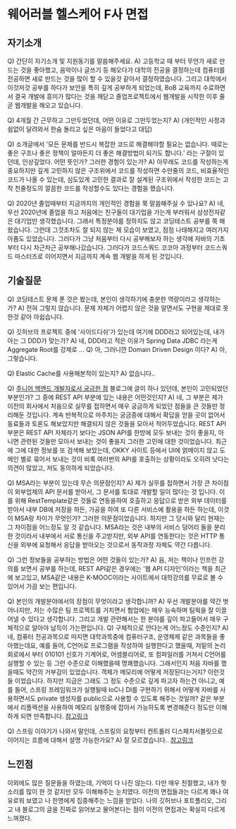 # 웨어러블 헬스케어 F사 면접

## 자기소개

Q) 간단히 자기소개 및 지원동기를 말씀해주세요.
A) 고등학교 때 부터 무언가 새로 만드는 것을 좋아했고, 음악이나 글쓰기 등 해오다가 대학의 전공을 결정하는데 컴퓨터를 전공하면 새로 만드는 것을 많이 할 수 있을것 같아서 결정하였습니다. 그리고 대학에서 이것저것 공부를 하다가 보안을 특히 깊게 공부하게 되었는데, BoB 교육까지 수료하면서 결국 개발에 흥미가 많다는 것을 깨닫고 졸업프로젝트에서 웹개발을 시작한 이후 줄곧 웹개발을 해오고 있습니다.

Q) 4개월 간 근무하고 그만두었던데, 어떤 이유로 그만두었는지?
A) (개인적인 사정과 쉼없이 달려와서 한숨 돌리고 싶은 마음이 들었다고 대답)

Q) 소개글에서 '모든 문제를 반드시 복잡한 코드로 해결해야할 필요는 없습니다. 때로는 좋은 구조나 좋은 정책이 얼마든지 더 좋은 해결방법이 되기도 합니다.' 라는 구절이 있던데, 인상깊었다. 어떤 뜻인가? 그러한 경험이 있는가?
A) 아무래도 코드를 작성하는게 중요하지만 깊게 고민하지 않은 구조위에서 코드를 작성하면 수만줄의 코드, 비효율적인 코드가 나올 수 있는데, 심도있게 고민한 결과로 잘 설계된 구조위에서 작성한 코드는 고작 천줄정도의 깔끔한 코드를 작성할수도 있다는 경험을 했습니다.

Q) 2020년 졸업때부터 지금까지의 개인적인 경험을 쭉 말씀해주실 수 있나요?
A) 네, 우선 2020년에 졸업을 하고 처음에는 친구들이 대기업을 가는게 부러워서 삼성전자같은 대기업만 생각했습니다. 그래서 특정분야를 정하지도 않고 코딩테스트 공부를 쭉 해왔습니다. 그런데 그것조차도 잘 되지 않는 제 모습이 보였고, 점점 나태해지고 여러가지 아픔도 있었습니다. 그러다가 그냥 처음부터 다시 공부해보자 하는 생각에 자바의 기초부터 다시 차근차근 공부해나갔습니다. 그러다가 코드스쿼드 코코아 과정부터 코드스쿼드 마스터즈로 이어지면서 지금까지 계속 웹 개발을 하게 된 것입니다. 

## 기술질문

Q) 코딩테스트 문제 푼 것은 봤는데, 본인이 생각하기에 충분한 역량이라고 생각하는가?
A) 전혀 그렇지 않습니다. 문제 자체가 어렵지 않은 것을 알면서도 구현을 제대로 못 한것 같아 아쉽습니다.

Q) 깃허브의 프로젝트 중에 '사이드디쉬'가 있는데 여기에 DDD라고 되어있는데, 내가 아는 그 DDD가 맞는가?
A) 네, DDD라고 적은 이유가 Spring Data JDBC 라는게 Aggregate Root를 강제로 ... 
Q) 아, 그러니깐 Domain Driven Design 이다?
A) 아, 그렇습니다.

Q) Elastic Cache를 사용해본적이 있는지?
A) 없습니다..

Q) [주니어 백엔드 개발자로서 궁금한 점](https://velog.io/@polynomeer/%EC%A3%BC%EB%8B%88%EC%96%B4-%EB%B0%B1%EC%97%94%EB%93%9C-%EA%B0%9C%EB%B0%9C%EC%9E%90%EB%A1%9C%EC%84%9C-%EA%B6%81%EA%B8%88%ED%95%9C-%EC%A0%90) 블로그에 글이 하나 있던데, 본인이 고민되었던 부분인가? 그 중에 REST API 부분에 있는 내용은 어떤것인지?
A) 네, 그 부분은 제가 이전의 회사에서 처음으로 실무를 접하면서 매우 궁금하게 되었던 점들을 큰 것들만 정리해둔 것입니다. 계속 반복적으로 마주치는 궁금증에 대해서 확답을 얻을 곳이 없어서 동료들과 토론도 해보았지만 해결되지 않은 것들을 모아서 적어두었습니다. REST API 부분은 REST API 자체라기 보다는 JSON API를 한방에 모두 보내는 것이 좋을지, 아니면 관련된 것들만 모아서 보내는 것이 좋을지 그러한 고민에 대한 것이었습니다. 최근에 그에 대한 정보를 또 검색해 보았는데, OKKY 사이트 등에서 UI에 얽메이지 않고 도메인 별로 묶어서 보내는 것이 비록 여러번의 API를 호출하는 상황이라도 오히려 낫다는 의견이 많았고, 저도 동의하게 되었습니다.

Q) MSA라는 부분이 있는데 무슨 의문점인지?
A) 제가 실무를 접하면서 가장 큰 차이점이 외부업체의 API 문서를 받아서, 그 문서를 토대로 개발할 일이 많다는 것 입니다. 이를 위해 RestTemplate같은 것들로 연동을하여 호출하고 응답으로 받은 외부 데이터를 받아서 내부 DB에 저장을 하든, 가공을 하여 또 다른 서비스에 활용을 하든 하는데, 이것이 MSA랑 차이가 무엇인가? 그러한 의문점이었습니다. 하지만 그 당시와 달리 현재는 그 차이점을 어느정도 알 것 같습니다. MSA라는 것은 내부의 서비스 덩어리 들을 분리한 것이라서 내부에서 서로 통신을 주고받지만, 외부 API를 연동한다는 것은 HTTP 통신을 외부에 요청해서 응답을 받아오는 것으로서 동작과정 자체도 약간 다릅니다.

Q) 그런 정보들을 공부하는 방법은 어떤 것들이 있는가?
A) 음, 저는 책이나 인프런 강의를 보면서 공부를 하는데, REST API같은 경우에는 '웹 API 디자인'이라는 책을 최근에 보고있고, MSA같은 내용은 K-MOOC이라는 사이트에서 대학강의를 무료로 볼 수 있어서 가끔 보는 편입니다.

Q) 본인의 개발분야에서의 장점이 무엇이라고 생각합니까?
A) 우선 개발분야를 약간 벗어나지만, 저는 수많은 팀 프로젝트를 거치면서 협업에는 매우 능숙하며 팀웍을 잘 이끌어낼 수 있다고 생각합니다. 그리고 개발 관련해서는 한 분야를 깊이 파고들어서 매우 구체적으로 알아야 납득이 가는편입니다.
Q) 구체적으로 안다는게 어느정도 수준인지?
A) 네, 컴퓨터 전공과목으로 따지면 대학과목중에 컴퓨터구조, 운영체제 같은 과목들을 좋아했는데요, 예를 들어, C언어로 프로그램을 작성하여 실행한다고 했을때, 저밑의 논리회로에서 부터 010101 신호가 기계어로, 어셈블리어로, 또 컴파일러를 거쳐서 C언어를 실행할 수 있는 등 그런 수준으로 이해했을때 명쾌했습니다. 그래서인지 처음 자바를 했을때도 약간의 거부감이 있었습니다. 객체가 메모리에 어떻게 저장된다는거지? 이런것들 이었습니다. 하지만 지금은 그래도 그 정도 수준으로 깊게 파고자 하는건 아니고, 예를 들어, 스프링 프레임워크가 실행될때 IoC나 DI를 구현하기 위해서 어떻게 자바를 사용하면서도 private 생성자를 public으로 사용할 수 있도록 해주는 것일까? 같은 부분에서 리플렉션을 사용하여 메모리 실행중에 잡아서 가능하도록 변경해준다 정도만 이해하게 되면 만족합니다. [참고링크](https://taes-k.github.io/2021/05/23/spring-di-reflection)

Q) 스프링 이야기가 나와서 말인데, 스프링의 요청부터 컨트롤러 디스패치서블릿으로 이어지는 흐름에 대해서 설명 가능한가요?
A) 잘 모르겠습니다.. [참고링크](https://velog.io/@jh8579/Spring-Web-Request-%EC%B2%98%EB%A6%AC-%EA%B3%BC%EC%A0%95)

## 느낀점

이외에도 많은 질문들을 하였는데, 기억이 다 나진 않는다. 다만 매우 친절했고, 내가 헛소리를 많이 한 것 같지만 모두 이해해주는 눈치였다. 이전의 면접들과는 다르게 꽤나 여유로워 보였고 나 한명에게 집중해주는 느낌을 받았다. 나의 깃허브나 포트폴리오, 그리고 내 블로그의 글을 진짜로 읽어보고 물어본다는 점이 이전의 면접과는 확실히 다르게 느껴졌다.
